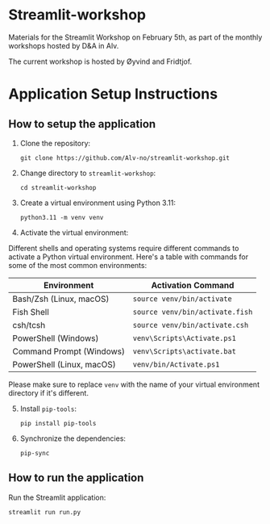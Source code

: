 # Streamlit-workshop

Materials for the Streamlit Workshop on February 5th, as part of the monthly workshops hosted by D&A in Alv.

The current workshop is hosted by Øyvind and Fridtjof.

# Application Setup Instructions

## How to setup the application

1. Clone the repository:

    ```
    git clone https://github.com/Alv-no/streamlit-workshop.git 
    ```

2. Change directory to `streamlit-workshop`:

    ```
    cd streamlit-workshop
    ```

3. Create a virtual environment using Python 3.11:

    ```
    python3.11 -m venv venv
    ```

4. Activate the virtual environment:

Different shells and operating systems require different commands to activate a Python virtual environment. Here's a table with commands for some of the most common environments:

| Environment    | Activation Command                 |
|----------------|------------------------------------|
| Bash/Zsh (Linux, macOS) | `source venv/bin/activate`        |
| Fish Shell     | `source venv/bin/activate.fish`    |
| csh/tcsh       | `source venv/bin/activate.csh`     |
| PowerShell (Windows) | `venv\Scripts\Activate.ps1`         |
| Command Prompt (Windows) | `venv\Scripts\activate.bat`       |
| PowerShell (Linux, macOS) | `venv/bin/Activate.ps1`           |

Please make sure to replace `venv` with the name of your virtual environment directory if it's different.

5. Install `pip-tools`:

    ```
    pip install pip-tools
    ```

6. Synchronize the dependencies:

    ```
    pip-sync
    ```

## How to run the application

Run the Streamlit application:

```
streamlit run run.py
```
